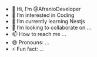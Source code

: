 - 👋 Hi, I’m @AfranioDeveloper
- 👀 I’m interested in Coding
- 🌱 I’m currently learning Nestjs
- 💞️ I’m looking to collaborate on ...
- 📫 How to reach me ...
- 😄 Pronouns: ...
- ⚡ Fun fact: ...

<!---
AfranioDeveloper/AfranioDeveloper is a ✨ special ✨ repository because its `README.md` (this file) appears on your GitHub profile.
You can click the Preview link to take a look at your changes.
--->
